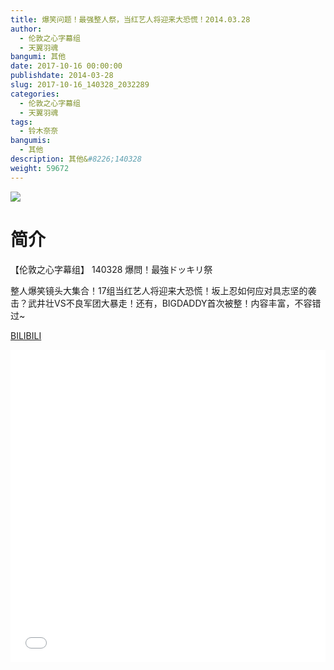```yaml
---
title: 爆笑问题！最强整人祭，当红艺人将迎来大恐慌！2014.03.28
author: 
  - 伦敦之心字幕组
  - 天翼羽魂
bangumi: 其他
date: 2017-10-16 00:00:00
publishdate: 2014-03-28
slug: 2017-10-16_140328_2032289
categories: 
  - 伦敦之心字幕组
  - 天翼羽魂
tags: 
  - 铃木奈奈
bangumis: 
  - 其他
description: 其他&#8226;140328
weight: 59672
---
```


![](https://i.imgur.com/ySouYCL.jpg)

# 简介  
【伦敦之心字幕组】 140328 爆問！最強ドッキリ祭


整人爆笑镜头大集合！17组当红艺人将迎来大恐慌！坂上忍如何应对具志坚的袭击？武井壮VS不良军团大暴走！还有，BIGDADDY首次被整！内容丰富，不容错过~

  [BILIBILI](https://www.bilibili.com/video/av2032289/)


<div class="vcontainer">  <iframe class='video' src="//www.bilibili.com/blackboard/player.html?aid=2032289" width="100%" height="500" frameborder="0" allowfullscreen="allowfullscreen"></iframe></div>
